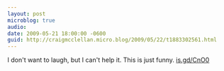 ```yaml
---
layout: post
microblog: true
audio: 
date: 2009-05-21 18:00:00 -0600
guid: http://craigmcclellan.micro.blog/2009/05/22/t1883302561.html
---
```

I don't want to laugh, but I can't help it.  This is just funny. [is.gd/CnO0](http://is.gd/CnO0)
